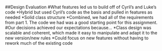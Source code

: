 
##Design Evaluation
#What features led us to build off of Cyril’s and Luke’s code
  *Hybrid but used Cyril’s code as the basis and pulled in features as needed
  *Solid class structure
  *Combined, we had all of the requirements from part 1. The code we had was a good starting point for this assignment.
#Our decisions achieved our expectations because…
  *Class design was scalable and coherent, which made it easy to manipulate and adapt it to the new version/new rules
  *Could focus on new features without having to rework much of the existing code
